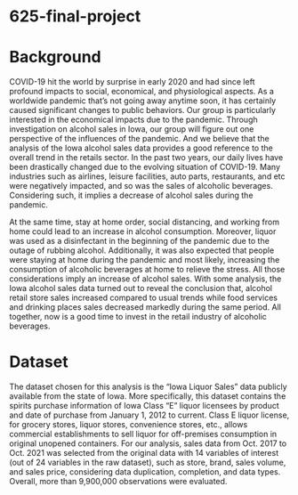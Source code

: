 # 625-final-project

# Background

COVID-19 hit the world by surprise in early 2020 and had since left profound impacts to social, economical, and physiological aspects. As a worldwide pandemic that’s not going away anytime soon, it has certainly caused significant changes to public behaviors. Our group is particularly interested in the economical impacts due to the pandemic. Through investigation on alcohol sales in Iowa, our group will figure out one perspective of the influences of the pandemic. And we believe that the analysis of the Iowa alcohol sales data provides a good reference to the overall trend in the retails sector. In the past two years, our daily lives have been drastically changed due to the evolving situation of COVID-19. Many industries such as airlines, leisure facilities, auto parts, restaurants, and etc were negatively impacted, and so was the sales of alcoholic beverages. Considering such, it implies a decrease of alcohol sales during the pandemic.

At the same time, stay at home order, social distancing, and working from home could lead to an increase in alcohol consumption. Moreover, liquor was used as a disinfectant in the beginning of the pandemic due to the outage of rubbing alcohol. Additionally, it was also expected that people were staying at home during the pandemic and most likely, increasing the consumption of alcoholic beverages at home to relieve the stress. All those considerations imply an increase of alcohol sales. With some analysis, the Iowa alcohol sales data turned out to reveal the conclusion that, alcohol retail store sales increased compared to usual trends while food services and drinking places sales decreased markedly during the same period. All together, now is a good time to invest in the retail industry of alcoholic beverages.

# Dataset

The dataset chosen for this analysis is the “Iowa Liquor Sales” data publicly available from the state of Iowa. More specifically, this dataset contains the spirits purchase information of Iowa Class “E” liquor licensees by product and date of purchase from January 1, 2012 to current. Class E liquor license, for grocery stores, liquor stores, convenience stores, etc., allows commercial establishments to sell liquor for off-premises consumption in original unopened containers. For our analysis, sales data from Oct. 2017 to Oct. 2021 was selected from the original data with 14 variables of interest (out of 24 variables in the raw dataset), such as store, brand, sales volume, and sales price, considering data duplication, completion, and data types. Overall, more than 9,900,000 observations were evaluated.

